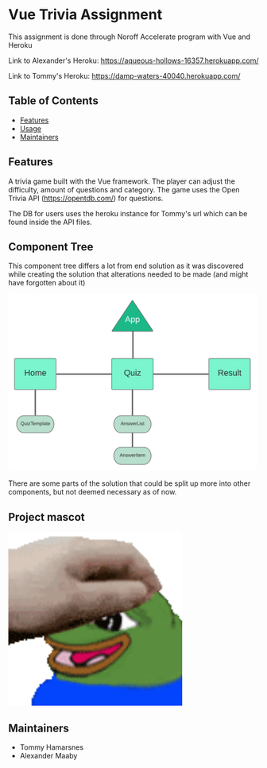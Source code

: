 # Vue Trivia Assignment

This assignment is done through Noroff Accelerate program with Vue and Heroku

Link to Alexander's Heroku: https://aqueous-hollows-16357.herokuapp.com/

Link to Tommy's Heroku: https://damp-waters-40040.herokuapp.com/


## Table of Contents
- [Features](#features)
- [Usage](#usage)
- [Maintainers](#maintainers)


## Features

A trivia game built with the Vue framework. The player can adjust the difficulty, amount of questions and category. The game uses the Open Trivia API (https://opentdb.com/) for questions.

The DB for users uses the heroku instance for Tommy's url which can be found inside the API files.

## Component Tree

This component tree differs a lot from end solution as it was discovered while creating the solution that alterations needed to be made (and might have forgotten about it)

<img src="ComponentTree.png" alt="banner" width="500"/>

There are some parts of the solution that could be split up more into other components, but not deemed necessary as of now.

## Project mascot

<img src="./src/assets/clappeepo.gif" alt="banner" width="350"/>

## Maintainers
- Tommy Hamarsnes
- Alexander Maaby
